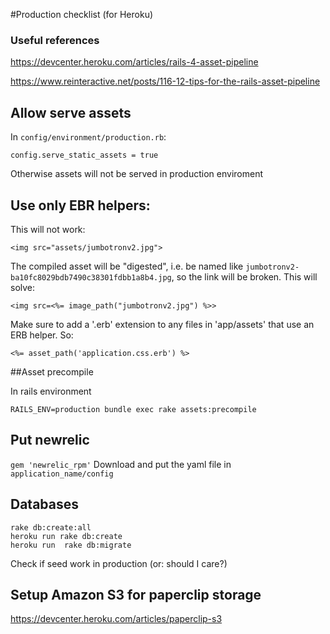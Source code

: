 #Production checklist (for Heroku)

### Useful references
https://devcenter.heroku.com/articles/rails-4-asset-pipeline

https://www.reinteractive.net/posts/116-12-tips-for-the-rails-asset-pipeline

## Allow serve assets
In `config/environment/production.rb`:
```
config.serve_static_assets = true
```
Otherwise assets will not be served in production enviroment

## Use only EBR helpers:
This will not work:
```
<img src="assets/jumbotronv2.jpg">
```
The compiled asset will be "digested", i.e. be named like `jumbotronv2-ba10fc8029bdb7490c38301fdbb1a8b4.jpg`, so the link will be broken. This will solve:
```
<img src=<%= image_path("jumbotronv2.jpg") %>>
```
Make sure to add a '.erb' extension to any files in 'app/assets' that use an ERB helper. So:

```
<%= asset_path('application.css.erb') %>
``` 

##Asset precompile

In rails environment
```
RAILS_ENV=production bundle exec rake assets:precompile
```
## Put newrelic

`gem 'newrelic_rpm'`
Download and put the yaml file in `application_name/config`

## Databases

```
rake db:create:all
heroku run rake db:create
heroku run  rake db:migrate
```
Check if seed work in production (or: should I care?)

## Setup Amazon S3 for paperclip storage

https://devcenter.heroku.com/articles/paperclip-s3
